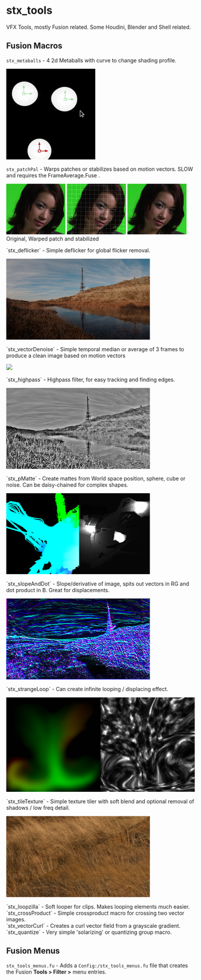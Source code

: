 # stx_tools

VFX Tools, mostly Fusion related. Some Houdini, Blender and Shell related.

## Fusion Macros

`stx_metaballs`    - 4 2d Metaballs with curve to change shading profile. <br>
<p align="left">
  <img src="images/blob.gif"/>
</p>

`stx_patchPal`     - Warps patches or stabilizes based on motion vectors. SLOW and requires the FrameAverage.Fuse . <br>
<p align="left">

  <img src="images/stx_patchPal_original.gif"/>
  <img src="images/stx_patchPal_warped.gif"/>
  <img src="images/stx_patchPal_stabilized.gif"/> <br>
    Original, Warped patch and stabilized <br>
</p>
`stx_deflicker`     - Simple deflicker for global flicker removal. <br>
<p align="left">
  <img src="images/deflicker.gif"/>
</p>
`stx_vectorDenoise` - Simple temporal median or average of 3 frames to produce a clean image based on motion vectors <br>
<p align="left">
  <img src="images/vectorDenoise.gif"/>
</p>
`stx_highpass`      - Highpass filter, for easy tracking and finding edges. <br>
<p align="left">
  <img src="images/highpass1001.png"/>
</p>
`stx_pMatte`        - Create mattes from World space position, sphere, cube or noise. Can be daisy-chained for complex shapes. <br>
<p align="left">
  <img src="images/pmatte2.png"/>
</p>
`stx_slopeAndDot`   - Slope/derivative of image, spits out vectors in RG and dot product in B. Great for displacements. <br>
<p align="left">
  <img src="images/slop4.png"/>
</p>
`stx_strangeLoop`   - Can create infinite looping / displacing effect. <br>
<p align="left">
  <img src="images/strange.gif"/>
</p>
`stx_tileTexture`   - Simple texture tiler with soft blend and optional removal of shadows / low freq detail. <br>
<p align="left">
  <img src="images/texturetiler.png"/>
</p>
`stx_loopzilla`     - Soft looper for clips. Makes looping elements much easier. <br>
`stx_crossProduct`  - Simple crossproduct macro for crossing two vector images. <br>
`stx_vectorCurl`    - Creates a curl vector field from a grayscale gradient. <br>
`stx_quantize`      - Very simple 'solarizing' or quantizing group macro. <br>

## Fusion Menus

`stx_tools_menus.fu`     - Adds a `Config:/stx_tools_menus.fu` file that creates the Fusion **Tools &gt; Filter &gt;** menu entries.<br>
